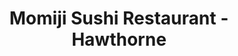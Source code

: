---
layout: place
title: "Momiji Sushi Restaurant - Hawthorne"
permalink: /oregon/salem/momiji-sushi-restaurant-hawthorne.html
stateAbbr: OR
stateName: Oregon
cityName: Salem
seo:
  name: "Momiji Sushi Restaurant - Hawthorne"
  type: Restaurant
  links: null
description: "Looking for sushi in Salem, Oregon? Check out Momiji Sushi Restaurant - Hawthorne for a delightful Japanese dining experience. Enjoy a variety of sushi and o..."
place_id: ChIJ6QG7dmv_v1QR1tYEg_Owvc8
photos:
  - name: >-
      places/ChIJ6QG7dmv_v1QR1tYEg_Owvc8/photos/AeeoHcKsXeg5wt9XLx8UmoVUdyo7VZ7Oghfc0SI4kEuvImiLJ6AhEd804KTEO4VsdAOWeRtFP5-Cm3lyUcjTJEv3W2xI71A2EPaoWUoWXvAUU8C-42-_fndLBZzLAfXqWUJ6z2D3wsyHsC4sD0kMoIw7dWDa2mOdgqlDQWiq-wEEUUzUlfXN_3QjpbPsamnk8zoyg_ZDXW5EX-4_Cr5kAG97ZDXDOZzbjcs0g1AGq-ay74gMefq3r2TAM9O6Dy04ZTIRASOcnV3IZaorqfAdN8D6kVHrWC3Jjc_9Zmdp5_mKR102Ag
    widthPx: 1024
    heightPx: 576
    authorAttributions:
      - displayName: Momiji Sushi Restaurant - Hawthorne
        uri: https://maps.google.com/maps/contrib/103703848184746261186
        photoUri: >-
          https://lh3.googleusercontent.com/a-/ALV-UjVoq5BcOBHP4MhoghbehsBXbCzO-wwlVZH-l_CPz1YkA7kCMrs=s100-p-k-no-mo
    flagContentUri: >-
      https://www.google.com/local/imagery/report/?cb_client=maps_api_places.places_api&image_key=!1e10!2sAF1QipNsSLNOI7PLccdMbroEuV1XGA1JIcgExOmc2gZZ&hl=en-US
    googleMapsUri: >-
      https://www.google.com/maps/place//data=!3m4!1e2!3m2!1sAF1QipNsSLNOI7PLccdMbroEuV1XGA1JIcgExOmc2gZZ!2e10!4m2!3m1!1s0x54bfff6b76bb01e9:0xcfbdb0f38304d6d6
  - name: >-
      places/ChIJ6QG7dmv_v1QR1tYEg_Owvc8/photos/AeeoHcI5tWbDGWe1MWf2HPqPlDnPIF-ijTL7VI4IRDmCBvjGM-Cpxn5exocP9ISHFqUK74H-yVUN8txt2EP9p7sN6aB6mZDzFA-vBaUXvA_sJHaBkznlYw79LYD8Bl1lbdmeTWTXa34rT99BQgrk15diI_zj7v4X-svRBerfhuB9x7S00egwtr9MFBmK-RfoVBhnk99sz4zgJcN6mfnLRBJ0A7ikhQClFfmSTZ-FFkXjipCARB-rR3WudN4UVS3Lh57NgfbTc1bptomd6ZSBF0IkhkYkQh9mBC1maERzfrebpTpowg
    widthPx: 1024
    heightPx: 576
    authorAttributions:
      - displayName: Momiji Sushi Restaurant - Hawthorne
        uri: https://maps.google.com/maps/contrib/103703848184746261186
        photoUri: >-
          https://lh3.googleusercontent.com/a-/ALV-UjVoq5BcOBHP4MhoghbehsBXbCzO-wwlVZH-l_CPz1YkA7kCMrs=s100-p-k-no-mo
    flagContentUri: >-
      https://www.google.com/local/imagery/report/?cb_client=maps_api_places.places_api&image_key=!1e10!2sAF1QipP4gnTp1gFnRcZHR3z8ySD3pE-H1mOHicyDbTNo&hl=en-US
    googleMapsUri: >-
      https://www.google.com/maps/place//data=!3m4!1e2!3m2!1sAF1QipP4gnTp1gFnRcZHR3z8ySD3pE-H1mOHicyDbTNo!2e10!4m2!3m1!1s0x54bfff6b76bb01e9:0xcfbdb0f38304d6d6
  - name: >-
      places/ChIJ6QG7dmv_v1QR1tYEg_Owvc8/photos/AeeoHcKCKWKV3epnqsGtnLnu1KoGeqHYMHy7ilBHDVRM9zv-TDnJQ41kkIhRdz6_jroFGU0FeDWlclRnH2H3p8JKR8eK-z-kKNVLJz2ugZjEdGL-VljKoxVhMqaf4lYSBqxtBfSogoum75P5Uk71rzTsrmRRH0hySgmtEm4k_02POeb_RLp7KjNhK3D6BwGi6MbN0QLg5piZhGBtDu9oGR-YVPQqPH4-QQWTMrANkA6kdUCRC1yVrl8tI5PVcZ85cKiIBiQ8umL6097_VpHl9jcpeqZUIMAISlKLk1uGAXIpua2WQA
    widthPx: 1024
    heightPx: 576
    authorAttributions:
      - displayName: Momiji Sushi Restaurant - Hawthorne
        uri: https://maps.google.com/maps/contrib/103703848184746261186
        photoUri: >-
          https://lh3.googleusercontent.com/a-/ALV-UjVoq5BcOBHP4MhoghbehsBXbCzO-wwlVZH-l_CPz1YkA7kCMrs=s100-p-k-no-mo
    flagContentUri: >-
      https://www.google.com/local/imagery/report/?cb_client=maps_api_places.places_api&image_key=!1e10!2sAF1QipPbaiJATUNufOKIuTfmZU_yH63n0YmPQ6uayR-Q&hl=en-US
    googleMapsUri: >-
      https://www.google.com/maps/place//data=!3m4!1e2!3m2!1sAF1QipPbaiJATUNufOKIuTfmZU_yH63n0YmPQ6uayR-Q!2e10!4m2!3m1!1s0x54bfff6b76bb01e9:0xcfbdb0f38304d6d6
  - name: >-
      places/ChIJ6QG7dmv_v1QR1tYEg_Owvc8/photos/AeeoHcJwDZkdjr7RFDv0ilj_8bjwAU-_TMNh5mMntRpBTgCjAgndNhiXsf8P0q3WsbU0AeMKS5FR8XZnrvjmDDyLFw0fL_TW2yjv-Qj-e2ndut8bO5eKQy06i_W6mZP5NIsT-UJc_8LlQLlLVkcnKuHIKF9WQ_JTo2v3r262oYut-Yibs5B9J8qv2zXPMUEGr-R5GLraq9YgS5BrP1DBhP6ekGpWwMyZHbhS-IXdk7F7lVBiY2JK43JmreJCTFwnsGCMa7SwOzyNHronE53oXlDF_5DgPeMtQ6m1YvSplFJuv4osTQ
    widthPx: 800
    heightPx: 800
    authorAttributions:
      - displayName: Momiji Sushi Restaurant - Hawthorne
        uri: https://maps.google.com/maps/contrib/103703848184746261186
        photoUri: >-
          https://lh3.googleusercontent.com/a-/ALV-UjVoq5BcOBHP4MhoghbehsBXbCzO-wwlVZH-l_CPz1YkA7kCMrs=s100-p-k-no-mo
    flagContentUri: >-
      https://www.google.com/local/imagery/report/?cb_client=maps_api_places.places_api&image_key=!1e10!2sAF1QipNDL1iEku6o6jpnhiDj64s_J6UV1uqim9nEuVkV&hl=en-US
    googleMapsUri: >-
      https://www.google.com/maps/place//data=!3m4!1e2!3m2!1sAF1QipNDL1iEku6o6jpnhiDj64s_J6UV1uqim9nEuVkV!2e10!4m2!3m1!1s0x54bfff6b76bb01e9:0xcfbdb0f38304d6d6
  - name: >-
      places/ChIJ6QG7dmv_v1QR1tYEg_Owvc8/photos/AeeoHcLETXyjXfkv-8fMbw8Bw4gApkZ8lkhZEdbtN9UPYSMspSAJ_O33laUmW1Oml6IRTRHtRgK61vMICHvgLFSUbmcHEDga_-kx61MhEtK5ArjWthrU_Er7HdMy_p43KQycCgXpik47XgTvBN1aVskYFyV3BhYgHiIqF0xxDGwcaEjf5rLGYbRlfTbkiv3oB35fvOIP-MRzQ9g-IjVqTF3pU2ywlFaWo-KkDGmT0bX_Frjq9RD3Cw8l73lFxQ-ngJ80Gsk_Sk5mYqU6EetZ0Eg9fT0ERaHqj11Va0tXI9aAGBCr2A
    widthPx: 1024
    heightPx: 576
    authorAttributions:
      - displayName: Momiji Sushi Restaurant - Hawthorne
        uri: https://maps.google.com/maps/contrib/103703848184746261186
        photoUri: >-
          https://lh3.googleusercontent.com/a-/ALV-UjVoq5BcOBHP4MhoghbehsBXbCzO-wwlVZH-l_CPz1YkA7kCMrs=s100-p-k-no-mo
    flagContentUri: >-
      https://www.google.com/local/imagery/report/?cb_client=maps_api_places.places_api&image_key=!1e10!2sAF1QipOftr5Ulwkdg8siEKB1E6E2cTJEKenwNYi6hwzL&hl=en-US
    googleMapsUri: >-
      https://www.google.com/maps/place//data=!3m4!1e2!3m2!1sAF1QipOftr5Ulwkdg8siEKB1E6E2cTJEKenwNYi6hwzL!2e10!4m2!3m1!1s0x54bfff6b76bb01e9:0xcfbdb0f38304d6d6
  - name: >-
      places/ChIJ6QG7dmv_v1QR1tYEg_Owvc8/photos/AeeoHcL2wdVWizv-nybge-ZpLi4td7P-w-j_xOqjzATWPPU0ZAQp-758ip1vnEj58hDZZ5rypZVqrxyvMkwP2hOp6dW9mZq-d-8R09ukTyC2O1vPhFLu57SvUNBIYXRjOJQirw0nGPuJnnkMhnq3bW9wE_WYH4Q6AWUgJYmMgIg4NSPih9r0PBtPWx95ctYtW18Cp8qSWLx3eFu7eWObK57qQvI8_oh628cuozF6J9FIel8xsppjkrPtTzU-mFotr_UR8zI37nwoy4mxcCFLkEdmE0PnDEL-DzdRzUp0qBgWuO_qZg
    widthPx: 1024
    heightPx: 576
    authorAttributions:
      - displayName: Momiji Sushi Restaurant - Hawthorne
        uri: https://maps.google.com/maps/contrib/103703848184746261186
        photoUri: >-
          https://lh3.googleusercontent.com/a-/ALV-UjVoq5BcOBHP4MhoghbehsBXbCzO-wwlVZH-l_CPz1YkA7kCMrs=s100-p-k-no-mo
    flagContentUri: >-
      https://www.google.com/local/imagery/report/?cb_client=maps_api_places.places_api&image_key=!1e10!2sAF1QipN5pPjmt9jEEXxissjnRlnbRAoXuGuWZ4zeyHeH&hl=en-US
    googleMapsUri: >-
      https://www.google.com/maps/place//data=!3m4!1e2!3m2!1sAF1QipN5pPjmt9jEEXxissjnRlnbRAoXuGuWZ4zeyHeH!2e10!4m2!3m1!1s0x54bfff6b76bb01e9:0xcfbdb0f38304d6d6
  - name: >-
      places/ChIJ6QG7dmv_v1QR1tYEg_Owvc8/photos/AeeoHcIfhyyKpiNwEHOQXLNlzV-NJma6vLPCwP9-xDVOwKzeoWfwgIKHyhE-_Fc5ys9vyt9M-9gpKdaOkaOdFuP2GRMVRFumGGvfg2LcD_WENnAdVY_g50x477OuCwQ9qd4lfhRnO6JHuJ2nqXzm8scGDfVHiNQT1W3B-k4aLTXHewCs5H4PU2DimY5bRaWGcC_aG_jx3JaaOtf17EsGnwJ89-CD_r-def3-aoDPWCkr2lOlghRijbsw6FwVfQ2ywYCBUwaRcTgC7X6Hw34iGGq2DFmoRsXTXp_JFDl9ZMo6fwlKxw
    widthPx: 2500
    heightPx: 1667
    authorAttributions:
      - displayName: Momiji Sushi Restaurant - Hawthorne
        uri: https://maps.google.com/maps/contrib/103703848184746261186
        photoUri: >-
          https://lh3.googleusercontent.com/a-/ALV-UjVoq5BcOBHP4MhoghbehsBXbCzO-wwlVZH-l_CPz1YkA7kCMrs=s100-p-k-no-mo
    flagContentUri: >-
      https://www.google.com/local/imagery/report/?cb_client=maps_api_places.places_api&image_key=!1e10!2sAF1QipNXk0CJRWUWN0viORdEU6NIvqEy0JnwqqIDQLLP&hl=en-US
    googleMapsUri: >-
      https://www.google.com/maps/place//data=!3m4!1e2!3m2!1sAF1QipNXk0CJRWUWN0viORdEU6NIvqEy0JnwqqIDQLLP!2e10!4m2!3m1!1s0x54bfff6b76bb01e9:0xcfbdb0f38304d6d6
  - name: >-
      places/ChIJ6QG7dmv_v1QR1tYEg_Owvc8/photos/AeeoHcIZiGZNa9lgAThfl4xHv4olwRhAyGidX0YNpUGtA3S-sGk3-Ryhy4zz-vTFHnZkro-uFVJmulGl1UnqTZv_aKEO-xtkQHjZgcYUAMKF832pz9MECxEGyNUeEDCtShNRFKufcJmS0QwigD0qc6dyQtLDw-6hKFNDRLeeSQDE5VofF4fsKZYVqrb-GqroSWb-hIsAPnfYOW9Neb8DQwCXEtwI_8S2Yztk-rr9mkIT4oBpUuRA9L_odq-uvVrVfizoADfqGtDwxy59rjgFY5g12pduMb4zeXTqpMRfAWT-v-g_RQ
    widthPx: 1024
    heightPx: 576
    authorAttributions:
      - displayName: Momiji Sushi Restaurant - Hawthorne
        uri: https://maps.google.com/maps/contrib/103703848184746261186
        photoUri: >-
          https://lh3.googleusercontent.com/a-/ALV-UjVoq5BcOBHP4MhoghbehsBXbCzO-wwlVZH-l_CPz1YkA7kCMrs=s100-p-k-no-mo
    flagContentUri: >-
      https://www.google.com/local/imagery/report/?cb_client=maps_api_places.places_api&image_key=!1e10!2sAF1QipNpfRzKOlukzXBg4_6kWxEGqjjpDypQKzp_JV0S&hl=en-US
    googleMapsUri: >-
      https://www.google.com/maps/place//data=!3m4!1e2!3m2!1sAF1QipNpfRzKOlukzXBg4_6kWxEGqjjpDypQKzp_JV0S!2e10!4m2!3m1!1s0x54bfff6b76bb01e9:0xcfbdb0f38304d6d6
  - name: >-
      places/ChIJ6QG7dmv_v1QR1tYEg_Owvc8/photos/AeeoHcL4XbUTPCuMa0UqU_is9tuvHMkxcp62fExTES0lYwsx3bjYUtOxxMoiNdCWs0L92D3xf8wRS0o8-KyBqZ1571x8Qy0sHMfFB6xVO7ncPazXX3IZhWsTcoennuwa5NTyp0KlrE__ER7F1pK6zWKJKWyriro-y-jcF0Vm4D4vuAe-Iow3ssaTuUcw4TkXHXVgKGlo9KD6Az0XlIn_jqsKCZYyd1nZzEj-8d69muHrqNMYmdgSIqU2lMIl1J45JjgZocMKx6OsFY6Gs4awUruwGi5cDBEJ6IhJ0DGi7FOgFPBhrvA8vs9Q6ikmjq68rVOrbq-ONwfCGzizu_a80ULUadQp8D93xpPnbScXHsVXZTI2vsEhgbfTsW4SklTTYvYlDIdH5-JYn4WkMJDs-b9V-_PAP0JlgUdm-Ci3ICWE7PGdXA
    widthPx: 4000
    heightPx: 3000
    authorAttributions:
      - displayName: Serdar Seyhun
        uri: https://maps.google.com/maps/contrib/109661164638689328279
        photoUri: >-
          https://lh3.googleusercontent.com/a-/ALV-UjUyqUMpPqUoPr1TaFvFW-Reu9S3ZhqYgdvlotESxScwwGvdI4Ft=s100-p-k-no-mo
    flagContentUri: >-
      https://www.google.com/local/imagery/report/?cb_client=maps_api_places.places_api&image_key=!1e10!2sCIHM0ogKEICAgICbxMWWEg&hl=en-US
    googleMapsUri: >-
      https://www.google.com/maps/place//data=!3m4!1e2!3m2!1sCIHM0ogKEICAgICbxMWWEg!2e10!4m2!3m1!1s0x54bfff6b76bb01e9:0xcfbdb0f38304d6d6
  - name: >-
      places/ChIJ6QG7dmv_v1QR1tYEg_Owvc8/photos/AeeoHcIkjeremH-k1NklnfYYtaPnNcDIE431GM-Y34I3olfmZCL5LcJE_DMHrplArixgpIZHQ1hKRNzioGOgqqjC25eakWS1IUzTqq4VX8UHeDvx0hOkmBRmvD59l00jzEzc1cJ77vnsQj-pQkxWTG6rWY5Kd0NlNQhEp1R3mHMKNZVyWdpZLJlrzoxt7cwXuzQxmAMWco0LQSBKhFj9OA8JApS0VO3QnP0cJzL0esN_LPI7ntatIOLpZUQ7F43gL6UiWjgTZ04L4j5Yrtj04fHmyRtFD0QwCQp7JzUTlHSBYJxwwg
    widthPx: 1024
    heightPx: 576
    authorAttributions:
      - displayName: Momiji Sushi Restaurant - Hawthorne
        uri: https://maps.google.com/maps/contrib/103703848184746261186
        photoUri: >-
          https://lh3.googleusercontent.com/a-/ALV-UjVoq5BcOBHP4MhoghbehsBXbCzO-wwlVZH-l_CPz1YkA7kCMrs=s100-p-k-no-mo
    flagContentUri: >-
      https://www.google.com/local/imagery/report/?cb_client=maps_api_places.places_api&image_key=!1e10!2sAF1QipNrFdLpZqjRQ7BdkTRhDobBL3sEbxnlbhYwx_VS&hl=en-US
    googleMapsUri: >-
      https://www.google.com/maps/place//data=!3m4!1e2!3m2!1sAF1QipNrFdLpZqjRQ7BdkTRhDobBL3sEbxnlbhYwx_VS!2e10!4m2!3m1!1s0x54bfff6b76bb01e9:0xcfbdb0f38304d6d6
address: 200 Hawthorne Ave SE STE E-500, Salem, OR 97301, USA
street: 200 Hawthorne Ave SE STE E-500
city: Salem
state: OR
zip: '97301'
country: USA
neighborhood: Southeast Salem
latitude: '44.927157'
longitude: '-122.993034'
accessibility_options:
  wheelchairAccessibleParking: true
  wheelchairAccessibleEntrance: true
  wheelchairAccessibleRestroom: true
  wheelchairAccessibleSeating: true
business_status: OPERATIONAL
name: Momiji Sushi Restaurant - Hawthorne
google_maps_links:
  directionsUri: >-
    https://www.google.com/maps/dir//''/data=!4m7!4m6!1m1!4e2!1m2!1m1!1s0x54bfff6b76bb01e9:0xcfbdb0f38304d6d6!3e0
  placeUri: https://maps.google.com/?cid=14969315296371070678
  writeAReviewUri: >-
    https://www.google.com/maps/place//data=!4m3!3m2!1s0x54bfff6b76bb01e9:0xcfbdb0f38304d6d6!12e1
  reviewsUri: >-
    https://www.google.com/maps/place//data=!4m4!3m3!1s0x54bfff6b76bb01e9:0xcfbdb0f38304d6d6!9m1!1b1
  photosUri: >-
    https://www.google.com/maps/place//data=!4m3!3m2!1s0x54bfff6b76bb01e9:0xcfbdb0f38304d6d6!10e5
primary_type: Sushi Restaurant
opening_hours:
  regular: null
  current: null
secondary_opening_hours:
  regular:
    weekdayDescriptions: null
    type: null
  current:
    weekdayDescriptions: null
    type: null
phone: null
price_level: null
price_range: null
rating: null
rating_count: 0
website: null
reviews: null
parking_options: null
payment_options: null
allow_dogs: null
curbside_pickup: null
delivery: null
dine_in: null
good_for_children: null
good_for_groups: null
good_for_sports: null
live_music: null
menu_for_children: null
outdoor_seating: null
reservable: null
restroom: null
serves_beer: null
serves_breakfast: null
serves_brunch: null
serves_cocktails: null
serves_coffee: null
serves_dinner: null
serves_dessert: null
serves_lunch: null
serves_vegetarian_food: null
serves_wine: null
takeout: null
summary: null

---